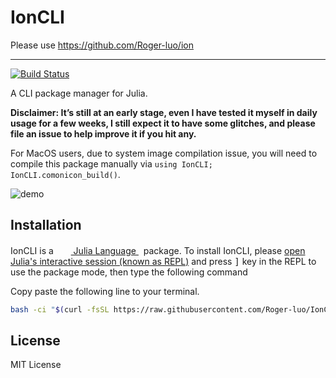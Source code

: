 # IonCLI

Please use https://github.com/Roger-luo/ion

---

[![Build Status](https://travis-ci.com/Roger-luo/IonCLI.jl.svg?branch=master)](https://travis-ci.com/Roger-luo/IonCLI.jl)

A CLI package manager for Julia.

**Disclaimer: It’s still at an early stage, even I have tested it myself in daily usage for a few weeks, I still expect it to have some glitches, and please file an issue to help improve it if you hit any.**

For MacOS users, due to system image compilation issue, you will need to compile this package manually via `using IonCLI; IonCLI.comonicon_build()`.

![demo](demo.gif)

## Installation

<p>
IonCLI is a &nbsp;
    <a href="https://julialang.org">
        <img src="https://julialang.org/favicon.ico" width="16em">
        Julia Language
    </a>
    &nbsp; package. To install IonCLI,
    please <a href="https://docs.julialang.org/en/v1/manual/getting-started/">open
    Julia's interactive session (known as REPL)</a> and press <kbd>]</kbd> key in the REPL to use the package mode, then type the following command
</p>

Copy paste the following line to your terminal.

```sh
bash -ci "$(curl -fsSL https://raw.githubusercontent.com/Roger-luo/IonCLI.jl/master/setup)"
```

## License

MIT License
